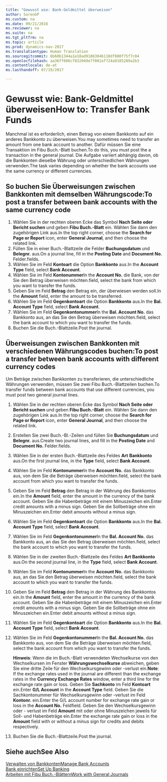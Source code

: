 ```yaml
---
title: "Gewusst wie: Bank-Geldmittel überweisen"
author: SorenGP
ms.custom: na
ms.date: 09/21/2016
ms.reviewer: na
ms.suite: na
ms.tgt_pltfrm: na
ms.topic: article
ms.prod: dynamics-nav-2017
ms.translationtype: Human Translation
ms.sourcegitcommit: 6b60b1344a1e18ad91863046110df880f75f7c04
ms.openlocfilehash: aa36ff606cf832049e7f002af724a9185289a2b3
ms.contentlocale: de-at
ms.lasthandoff: 07/19/2017

---
```


# <a name="how-to-transfer-bank-funds"></a><span data-ttu-id="d9ef5-102">Gewusst wie: Bank-Geldmittel überweisen</span><span class="sxs-lookup"><span data-stu-id="d9ef5-102">How to: Transfer Bank Funds</span></span>
<span data-ttu-id="d9ef5-103">Manchmal ist es erforderlich, einen Betrag von einem Bankkonto auf ein anderes Bankkonto zu überweisen.</span><span class="sxs-lookup"><span data-stu-id="d9ef5-103">You may sometimes need to transfer an amount from one bank account to another.</span></span> <span data-ttu-id="d9ef5-104">Dafür müssen Sie eine Transaktion im Fibu Buch.-Blatt buchen.</span><span class="sxs-lookup"><span data-stu-id="d9ef5-104">To do this, you must post the a transaction in the general journal.</span></span> <span data-ttu-id="d9ef5-105">Die Aufgabe variiert abhängig davon, ob die Bankkonten dieselbe Währung oder unterschiedlichen Währungen verwenden.</span><span class="sxs-lookup"><span data-stu-id="d9ef5-105">The task varies depending on whether the bank accounts use the same currency or different currencies.</span></span>

## <a name="to-post-a-transfer-between-bank-accounts-with-the-same-currency-code"></a><span data-ttu-id="d9ef5-106">So buchen Sie Überweisungen zwischen Bankkonten mit demselben Währungscode:</span><span class="sxs-lookup"><span data-stu-id="d9ef5-106">To post a transfer between bank accounts with the same currency code</span></span>
1. <span data-ttu-id="d9ef5-107">Wählen Sie in der rechten oberen Ecke das Symbol **Nach Seite oder Bericht suchen** und geben **Fibu Buch.-Blatt** ein. Wählen Sie dann den zugehörigen Link aus.</span><span class="sxs-lookup"><span data-stu-id="d9ef5-107">In the top right corner, choose the **Search for Page or Report** icon, enter **General Journal**, and then choose the related link.</span></span>
2. <span data-ttu-id="d9ef5-108">Füllen Sie in einer Buch.-Blattzeile die Felder **Buchungsdatum** und **Belegnr.** aus.</span><span class="sxs-lookup"><span data-stu-id="d9ef5-108">On a journal line, fill in the **Posting Date** and **Document No.**</span></span> <span data-ttu-id="d9ef5-109">Felder.</span><span class="sxs-lookup"><span data-stu-id="d9ef5-109">fields.</span></span>
3. <span data-ttu-id="d9ef5-110">Wählen Sie im Feld **Kontoart** die Option **Bankkonto** aus.</span><span class="sxs-lookup"><span data-stu-id="d9ef5-110">In the **Account Type** field, select **Bank Account**.</span></span>
4. <span data-ttu-id="d9ef5-111">Wählen Sie im Feld **Kontonummer**</span><span class="sxs-lookup"><span data-stu-id="d9ef5-111">In the **Account No.**</span></span> <span data-ttu-id="d9ef5-112">die Bank, von der Sie den Betrag überweisen möchten.</span><span class="sxs-lookup"><span data-stu-id="d9ef5-112">field, select the bank from which you want to transfer the funds.</span></span>
5. <span data-ttu-id="d9ef5-113">Geben Sie im Feld **Betrag** den Betrag ein, der überwiesen werden soll.</span><span class="sxs-lookup"><span data-stu-id="d9ef5-113">In the **Amount** field, enter the amount to be transferred.</span></span>
6. <span data-ttu-id="d9ef5-114">Wählen Sie im Feld **Gegenkontoart** die Option **Bankkonto** aus.</span><span class="sxs-lookup"><span data-stu-id="d9ef5-114">In the **Bal. Account Type** field, select **Bank Account**.</span></span>
7. <span data-ttu-id="d9ef5-115">Wählen Sie im Feld **Gegenkontonummer**</span><span class="sxs-lookup"><span data-stu-id="d9ef5-115">In the **Bal. Account No.**</span></span> <span data-ttu-id="d9ef5-116">das Bankkonto aus, an das Sie den Betrag überweisen möchten.</span><span class="sxs-lookup"><span data-stu-id="d9ef5-116">field, select the bank account to which you want to transfer the funds.</span></span>
8. <span data-ttu-id="d9ef5-117">Buchen Sie die Buch.-Blattzeile.</span><span class="sxs-lookup"><span data-stu-id="d9ef5-117">Post the journal.</span></span>

## <a name="to-post-a-transfer-between-bank-accounts-with-different-currency-codes"></a><span data-ttu-id="d9ef5-118">Überweisungen zwischen Bankkonten mit verschiedenen Währungscodes buchen:</span><span class="sxs-lookup"><span data-stu-id="d9ef5-118">To post a transfer between bank accounts with different currency codes</span></span>
<span data-ttu-id="d9ef5-119">Um Beträge zwischen Bankkonten zu transferieren, die unterschiedliche Währungen verwenden, müssen Sie zwei Fibu Buch.-Blattzeilen buchen.</span><span class="sxs-lookup"><span data-stu-id="d9ef5-119">To transfer funds between bank accounts that use different currencies, you must post two general journal lines.</span></span>

1. <span data-ttu-id="d9ef5-120">Wählen Sie in der rechten oberen Ecke das Symbol **Nach Seite oder Bericht suchen** und geben **Fibu Buch.-Blatt** ein. Wählen Sie dann den zugehörigen Link aus.</span><span class="sxs-lookup"><span data-stu-id="d9ef5-120">In the top right corner, choose the **Search for Page or Report** icon, enter **General Journal**, and then choose the related link.</span></span>
2. <span data-ttu-id="d9ef5-121">Erstellen Sie zwei Buch.-Bl.-Zeilen und füllen Sie **Buchungsdatum** und **Belegnr.** aus.</span><span class="sxs-lookup"><span data-stu-id="d9ef5-121">Create two journal lines, and fill in the **Posting Date** and **Document No.**</span></span> <span data-ttu-id="d9ef5-122">Felder.</span><span class="sxs-lookup"><span data-stu-id="d9ef5-122">fields.</span></span>
3. <span data-ttu-id="d9ef5-123">Wählen Sie in der ersten Buch.-Blattzeile des Feldes **Art** **Bankkonto** aus.</span><span class="sxs-lookup"><span data-stu-id="d9ef5-123">On the first journal line, in the **Type** field, select **Bank Account**.</span></span>
4. <span data-ttu-id="d9ef5-124">Wählen Sie im Feld **Kontonummer**</span><span class="sxs-lookup"><span data-stu-id="d9ef5-124">In the **Account No.**</span></span> <span data-ttu-id="d9ef5-125">das Bankkonto aus, von dem Sie die Beträge überweisen möchten.</span><span class="sxs-lookup"><span data-stu-id="d9ef5-125">field, select the bank account from which you want to transfer the funds.</span></span>
5. <span data-ttu-id="d9ef5-126">Geben Sie im Feld **Betrag** den Betrag in der Währung des Bankkontos ein.</span><span class="sxs-lookup"><span data-stu-id="d9ef5-126">In the **Amount** field, enter the amount in the currency of the bank account.</span></span> <span data-ttu-id="d9ef5-127">Geben Sie die Habenbeträge mit einem Minuszeichen ein.</span><span class="sxs-lookup"><span data-stu-id="d9ef5-127">Enter credit amounts with a minus sign.</span></span> <span data-ttu-id="d9ef5-128">Geben Sie die Sollbeträge ohne ein Minuszeichen ein.</span><span class="sxs-lookup"><span data-stu-id="d9ef5-128">Enter debit amounts without a minus sign.</span></span>
6. <span data-ttu-id="d9ef5-129">Wählen Sie im Feld **Gegenkontoart** die Option **Bankkonto** aus.</span><span class="sxs-lookup"><span data-stu-id="d9ef5-129">In the **Bal. Account Type** field, select **Bank Account**.</span></span>
7. <span data-ttu-id="d9ef5-130">Wählen Sie im Feld **Gegenkontonummer**</span><span class="sxs-lookup"><span data-stu-id="d9ef5-130">In the **Bal. Account No.**</span></span> <span data-ttu-id="d9ef5-131">das Bankkonto aus, an das Sie den Betrag überweisen möchten.</span><span class="sxs-lookup"><span data-stu-id="d9ef5-131">field, select the bank account to which you want to transfer the funds.</span></span>
8. <span data-ttu-id="d9ef5-132">Wählen Sie in der zweiten Buch.-Blattzeile des Feldes **Art** **Bankkonto** aus.</span><span class="sxs-lookup"><span data-stu-id="d9ef5-132">On the second journal line, in the **Type** field, select **Bank Account**.</span></span>
9. <span data-ttu-id="d9ef5-133">Wählen Sie im Feld **Kontonummer**</span><span class="sxs-lookup"><span data-stu-id="d9ef5-133">In the **Account No.**</span></span> <span data-ttu-id="d9ef5-134">das Bankkonto aus, an das Sie den Betrag überweisen möchten.</span><span class="sxs-lookup"><span data-stu-id="d9ef5-134">field, select the bank account to which you want to transfer the funds.</span></span>
10. <span data-ttu-id="d9ef5-135">Geben Sie im Feld **Betrag** den Betrag in der Währung des Bankkontos ein.</span><span class="sxs-lookup"><span data-stu-id="d9ef5-135">In the **Amount** field, enter the amount in the currency of the bank account.</span></span> <span data-ttu-id="d9ef5-136">Geben Sie die Habenbeträge mit einem Minuszeichen ein.</span><span class="sxs-lookup"><span data-stu-id="d9ef5-136">Enter credit amounts with a minus sign.</span></span> <span data-ttu-id="d9ef5-137">Geben Sie die Sollbeträge ohne ein Minuszeichen ein.</span><span class="sxs-lookup"><span data-stu-id="d9ef5-137">Enter debit amounts without a minus sign.</span></span>
11. <span data-ttu-id="d9ef5-138">Wählen Sie im Feld **Gegenkontoart** die Option **Bankkonto** aus.</span><span class="sxs-lookup"><span data-stu-id="d9ef5-138">In the **Bal. Account Type** field, select **Bank Account**.</span></span>  
12. <span data-ttu-id="d9ef5-139">Wählen Sie im Feld **Gegenkontonummer**</span><span class="sxs-lookup"><span data-stu-id="d9ef5-139">In the **Bal. Account No.**</span></span> <span data-ttu-id="d9ef5-140">das Bankkonto aus, von dem Sie die Beträge überweisen möchten.</span><span class="sxs-lookup"><span data-stu-id="d9ef5-140">field, select the bank account from which you want to transfer the funds.</span></span>

    <span data-ttu-id="d9ef5-141">**Hinweis**: Wenn die im Buch.-Blatt verwendeten Wechselkurse von den Wechselkursen im Fenster **Währungswechselkurse** abweichen, geben Sie eine dritte Zeile für den Wechselkursgewinn oder -verlust ein.</span><span class="sxs-lookup"><span data-stu-id="d9ef5-141">**Note**: If the exchange rates used in the journal are different than the exchange rates in the **Currency Exchange Rates** window, enter a third line for the exchange rate gain or loss.</span></span> <span data-ttu-id="d9ef5-142">Geben Sie **Sachkonto** im Feld **Kontoart** ein.</span><span class="sxs-lookup"><span data-stu-id="d9ef5-142">Enter **G/L Account** in the **Account Type** field.</span></span> <span data-ttu-id="d9ef5-143">Geben Sie die Sachkontonummer für Wechselkursgewinn oder -verlust im Feld **Kontonr.** ein.</span><span class="sxs-lookup"><span data-stu-id="d9ef5-143">Enter the G/L account number for exchange rate gain or loss in the **Account No.**</span></span> <span data-ttu-id="d9ef5-144">Feld</span><span class="sxs-lookup"><span data-stu-id="d9ef5-144">field.</span></span> <span data-ttu-id="d9ef5-145">Geben Sie den Wechselkursgewinn oder - verlust im Feld **Amount** mit oder ohne Minuszeichen jeweils für Soll- und Habenbeträge ein.</span><span class="sxs-lookup"><span data-stu-id="d9ef5-145">Enter the exchange rate gain or loss in the **Amount** field with or without a minus sign for credits and debits respectively.</span></span>
13. <span data-ttu-id="d9ef5-146">Buchen Sie die Buch.-Blattzeile.</span><span class="sxs-lookup"><span data-stu-id="d9ef5-146">Post the journal.</span></span>

## <a name="see-also"></a><span data-ttu-id="d9ef5-147">Siehe auch</span><span class="sxs-lookup"><span data-stu-id="d9ef5-147">See Also</span></span>  
[<span data-ttu-id="d9ef5-148">Verwalten von Bankkonten</span><span class="sxs-lookup"><span data-stu-id="d9ef5-148">Manage Bank Accounts</span></span>](bank-manage-bank-accounts.md)  
[<span data-ttu-id="d9ef5-149">Bank einrichten</span><span class="sxs-lookup"><span data-stu-id="d9ef5-149">Set Up Banking</span></span>](bank-setup-banking.md)  
[<span data-ttu-id="d9ef5-150">Arbeiten mit Fibu Buch.-Blättern</span><span class="sxs-lookup"><span data-stu-id="d9ef5-150">Work with General Journals</span></span>](ui-work-general-journals.md)


